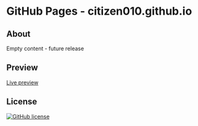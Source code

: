 # GitHub Pages - citizen010.github.io
<h2>About</h2>
Empty content - future release
<p></p>
<h2>Preview</h2>
<p><a href="https://citizen010.github.io">Live preview</a></p>
<h2>License</h2>
<p><a href="https://raw.githubusercontent.com/citizen010/empty-site-template/master/LICENSE" rel="nofollow"><img src="https://camo.githubusercontent.com/890acbdcb87868b382af9a4b1fac507b9659d9bf/68747470733a2f2f696d672e736869656c64732e696f2f62616467652f6c6963656e73652d4d49542d626c75652e737667" alt="GitHub license" data-canonical-src="https://img.shields.io/badge/license-MIT-blue.svg" style="max-width:100%;"></a>
